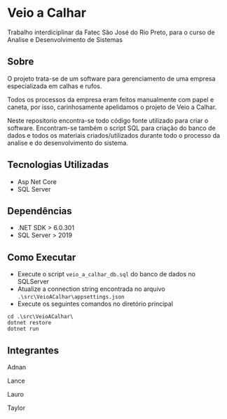 # Veio a Calhar
Trabalho interdiciplinar da Fatec São José do Rio Preto, para o curso de Analise e Desenvolvimento de Sistemas

## Sobre
O projeto trata-se de um software para gerenciamento de uma empresa especializada em calhas e rufos. 

Todos os processos da empresa eram feitos manualmente com papel e caneta, por isso, carinhosamente apelidamos o projeto de Veio a Calhar.

Neste repositorio encontra-se todo código fonte utilizado para criar o software. 
Encontram-se também o script SQL para criação do banco de dados e todos os materiais criados/utilizados durante todo o processo da analise e do desenvolvimento do sistema.

## Tecnologias Utilizadas
- Asp Net Core
- SQL Server

## Dependências
- .NET SDK > 6.0.301
- SQL Server > 2019

## Como Executar
- Execute o script ```veio_a_calhar_db.sql``` do banco de dados no SQLServer
- Atualize a connection string encontrada no arquivo ```.\src\VeioACalhar\appsettings.json```
- Execute os seguintes comandos no diretório principal
```
cd .\src\VeioACalhar\
dotnet restore
dotnet run
```

## Integrantes
Adnan

Lance

Lauro

Taylor
